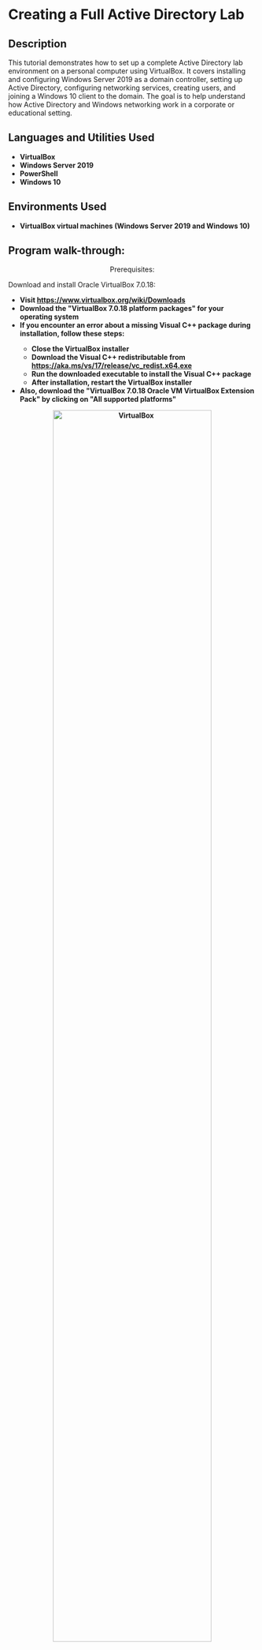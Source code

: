 <h1>Creating a Full Active Directory Lab</h1>


<h2>Description</h2>
This tutorial demonstrates how to set up a complete Active Directory lab environment on a personal computer using VirtualBox. It covers installing and configuring Windows Server 2019 as a domain controller, setting up Active Directory, configuring networking services, creating users, and joining a Windows 10 client to the domain. The goal is to help understand how Active Directory and Windows networking work in a corporate or educational setting.
<br />


<h2>Languages and Utilities Used</h2>

- <b>VirtualBox</b> 
- <b>Windows Server 2019</b>
- <b>PowerShell</b> 
- <b>Windows 10</b>

<h2>Environments Used </h2>

- <b>VirtualBox virtual machines (Windows Server 2019 and Windows 10)</b>

<h2>Program walk-through:</h2>

<p align="center">
Prerequisites:

Download and install Oracle VirtualBox 7.0.18:

- <b>Visit https://www.virtualbox.org/wiki/Downloads
- <b>Download the "VirtualBox 7.0.18 platform packages" for your operating system
- <b>If you encounter an error about a missing Visual C++ package during installation, follow these steps:
  - <b>Close the VirtualBox installer
  - <b>Download the Visual C++ redistributable from https://aka.ms/vs/17/release/vc_redist.x64.exe
  - <b>Run the downloaded executable to install the Visual C++ package
  - <b>After installation, restart the VirtualBox installer
- <b>Also, download the "VirtualBox 7.0.18 Oracle VM VirtualBox Extension Pack" by clicking on "All supported platforms"

<p align="center">
<img src="https://i.imgur.com/c1TC8mC.png" height="80%" width="80%" alt="VirtualBox"/>
<br />
<br />
Download the Windows 10 ISO:

- <b>Visit https://www.microsoft.com/en-us/software-download/windows10ISO
- <b>Follow the prompts to download the Windows 10 ISO file

<p align="center">
<img src="https://i.imgur.com/4oywnTk.png" height="80%" width="80%" alt="Window 10"/>
<br />
<br />
Download the Windows Server 2019 ISO:

- <b>Visit https://info.microsoft.com/ww-landing-windows-server-2019.html
- <b>Follow the prompts to download the Windows Server 2019 ISO file

<p align="center">
<img src="https://i.imgur.com/lAcQmoT.png" height="80%" width="80%" alt="VirtualBox"/>
<br />
<br />
<p align="center">
Setup Domain Controller VM:

- <b>Open Oracle VirtualBox and click the "Machine" tab, then click "New" to create a new virtual machine.
- <b>Name the virtual machine "DC" and select "Microsoft Windows" as the Type. Click "Next".
- <b>Assign at least 2048 MB (2 GB) of RAM to the virtual machine and click "Next".
- <b>Select "Create a virtual hard disk now" and click "Create".
- <b>Select "VDI (VirtualBox Disk Image)" as the hard disk file type and click "Next".
- <b>Select "Dynamically allocated" as the storage type and click "Next".
- <b>Leave the location and file size as default and click "Create".
- <b>With the VM selected, go to Settings > General > Advanced.  Change "Shared Clipboard" and Drag'n'Drop to Bidirectional.
- <b>In Settings > System > Processor and increase the number of processors if your host machine can support more.  Click on "Enable PAE/NX" under Extended Features.
- <b>In the Settings > Display, increase the video memory to the maximum allowed value.
In Settings > Network, enable two network adapters:

  - <b>Adapter 1: Attached to NAT (for internet connectivity)
  - <b>Adapter 2: Attached to Internal Network (for domain connectivity)


- <b>Start the VM

<p align="center">
<img src="https://i.imgur.com/eXwoicS.png" height="80%" width="80%" alt="VM"/>
<br />
<br />

- <b>Install Windows Server 2019.
- <b>In the "Windows Server Installer", select "Windows Server 2019 Standard Evaluation (Desktop Experience)".
- <b>After installation, log into the server as Administrator.
- <b>Speed the VM by installing VBoxWindowsAdditons-amd64
  - <b>Click Devices > Insert Guest Additions CD Images.
  - <b>Click the File Explore Icon > This PC > CD Drive (D:) VirtualBox Guest Additions > VBoxWindowsAdditons-amd64
  - <b>Click Start Icon > Shutdown

<p align="center">
<img src="https://i.imgur.com/oz1f2nc.png" height="80%" width="80%" alt="VBoxWindowsAdditons-amd64"/>
<br />
<br />

- <b>Setup Internal Internet
  - <b>Network Icon > Network > Change adopter options >
      - <b>Ethernet Network > right click Status > Detail... > Look at IP Address (10.x.x.x) > rename INTERNET
      - <b>Ethernet 2 Unidentified Network > right click Status > Detail... > Look at IP Address (169.254.x.x) > rename INTERNAL

<p align="center">
<img src="https://i.imgur.com/38bOH2D.png" height="80%" width="80%" alt="Internal Internet"/>
<br />
<br />

- <b>Rename the PC
  - <b>Right click Start Icon > System > Rename This PC
- <b>In Server Manager, click "Add roles and features".
- <b>Install the "Active Directory Domain Services" role.
- <b>After installation, restart the VM when prompted.
- <b>Promote the server as a Domain Controller:

  - <b>Launch the Active Directory Domain Services Configuration Wizard
  - <b>Select "Add a new forest" and enter a root domain name (e.g., mydomain.com)
  - <b>Provide a password for Directory Services Restore Mode (DSRM)


- <b>Create a new Organizational Unit (OU) named "_Admins":

  - <b>Go to Administrative Tools > Active Directory Users and Computers
  - <b>Right-click the domain name and select New > Organizational Unit
  - <b>Name the OU "_Admins"


- <b>Create a domain admin account in the _Admins OU (e.g., a-"first initial"/"last name"):

  - <b>In Active Directory Users and Computers, right-click the _Admins OU
  - <b>Select New > User
  - <b>Enter the first name, last name, and username (e.g., a-(First Initial, Last Name)
  - <b>Click Next, enter a secure password, and uncheck any additional options
  - <b>Click Finish, then right-click the new user and select "Add to a group"
  - <b>Type "domain admins", click OK, then OK again to add the user to the Domain Admins group


<p align="center">
Configure Routing and NAT:

- <b>In the DC VM, launch Server Manager.
- <b>Click "Add roles and features" and install the "Remote Access" role.
- <b>In the Tools menu, open "Routing and Remote Access".
- <b>Right-click on the server name and select "Configure and Enable Routing and Remote Access".
- <b>In the wizard, select "Network Address Translation (NAT)".
- <b>For the NAT Internet Connection, select the "NAT" adapter (Adapter 1).
- <b>Complete the wizard to enable NAT.

<p align="center">
Configure DHCP Server:

- <b>In the DC VM, launch Server Manager.
- <b>Click "Add roles and features" and install the "DHCP Server" role.
- <b>After installation, open the "DHCP" tool from Administrative Tools.
- <b>Create a new Scope:

  - <b>Right-click "Scope" and select "New Scope"
  - <b>Scope name: Internal Network
  - <b>Network: 172.16.0.0/24 (matches the internal adapter IP)
  - <b>Add an exclusion range if needed


- <b>Configure Scope Options:

  - <b>Router: 172.16.0.1 (IP of the DC internal adapter)
  - <b>Parent/Root Domain: mydomain.com
  - <b>Activate the new scope


<p align="center">
Create Active Directory Users:

- <b>On the DC VM desktop, create a new folder named "PDscripts".
- <b>Download the New-CustomUsers.ps1 PowerShell script (link provided in the notes).
- <b>Extract the script and names.txt file into the PDscripts folder.
- <b>Open the names.txt file and add your name at the top.
- <b>Open PowerShell as Administrator.
- <b>Run the command: Set-ExecutionPolicy Unrestricted
- <b>Change the directory to the script location: cd C:\Users\Administrator\Desktop\PDscripts
- <b>Run the script: .\New-CustomUsers.ps1

  - <b>This will create 1000 users in the _Users OU


<p align="center">
Setup Client VM:

- <b>In VirtualBox, create a new VM named "Client1" for Windows 10.
- <b>Allocate reasonable RAM (e.g., 4096 MB).
- <b>Select "Use an existing virtual hard disk" and choose the Windows 10 ISO.
- <b>In Settings > Network, attach the VM to the "Internal Network".
- <b>Start the VM and install Windows 10 (no product key needed).
- <b>In the Windows 10 setup, create a local admin account.
- <b>After setup, join the machine to the mydomain.com domain:

  - <b>Right-click Start > System > Rename this PC (advanced)
  - <b>Click "Change" under the "Member of" section
  - <b>Enter the domain name (e.g., mydomain.com)
  - <b>Provide the domain admin credentials when prompted


- <b>Restart the VM after joining the domain.
- <b>Sign into the Client1 VM using a domain user account created earlier.
</p>

<!--
 ```diff
- text in red
+ text in green
! text in orange
# text in gray
@@ text in purple (and bold)@@
```
--!>
